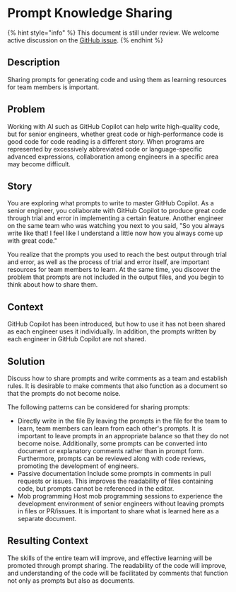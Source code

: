 # Prompt Knowledge Sharing

{% hint style="info" %}
This document is still under review. We welcome active discussion on the [GitHub issue](https://github.com/AI-Native-Development/patterns/issues/8).
{% endhint %}

## Description

Sharing prompts for generating code and using them as learning resources for team members is important.

## Problem

Working with AI such as GitHub Copilot can help write high-quality code, but for senior engineers, whether great code or high-performance code is good code for code reading is a different story. When programs are represented by excessively abbreviated code or language-specific advanced expressions, collaboration among engineers in a specific area may become difficult.

## Story

You are exploring what prompts to write to master GitHub Copilot. As a senior engineer, you collaborate with GitHub Copilot to produce great code through trial and error in implementing a certain feature. Another engineer on the same team who was watching you next to you said, "So you always write like that! I feel like I understand a little now how you always come up with great code."

You realize that the prompts you used to reach the best output through trial and error, as well as the process of trial and error itself, are important resources for team members to learn. At the same time, you discover the problem that prompts are not included in the output files, and you begin to think about how to share them.

## Context

GitHub Copilot has been introduced, but how to use it has not been shared as each engineer uses it individually. In addition, the prompts written by each engineer in GitHub Copilot are not shared.

## Solution

Discuss how to share prompts and write comments as a team and establish rules. It is desirable to make comments that also function as a document so that the prompts do not become noise.

The following patterns can be considered for sharing prompts:

* Directly write in the file
  By leaving the prompts in the file for the team to learn, team members can learn from each other's prompts. It is important to leave prompts in an appropriate balance so that they do not become noise. Additionally, some prompts can be converted into document or explanatory comments rather than in prompt form. Furthermore, prompts can be reviewed along with code reviews, promoting the development of engineers.
* Passive documentation
  Include some prompts in comments in pull requests or issues. This improves the readability of files containing code, but prompts cannot be referenced in the editor.
* Mob programming
  Host mob programming sessions to experience the development environment of senior engineers without leaving prompts in files or PR/issues. It is important to share what is learned here as a separate document.

## Resulting Context

The skills of the entire team will improve, and effective learning will be promoted through prompt sharing. The readability of the code will improve, and understanding of the code will be facilitated by comments that function not only as prompts but also as documents.
